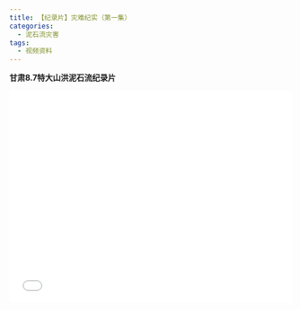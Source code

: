 ```yaml
---
title: 【纪录片】灾难纪实（第一集）
categories:
  - 泥石流灾害
tags:
  - 视频资料
---
```

**甘肃8.7特大山洪泥石流纪录片**
<div style="position:relative; padding-bottom:75%; width:100%; height:0">
    <iframe src="//player.bilibili.com/player.html?aid=839086217&bvid=BV1F54y1D7cS&cid=217291461&page=1" scrolling="no" border="0" frameborder="no" framespacing="0" allowfullscreen="true" style="position:absolute; height: 100%; width: 100%;"></iframe>
</div>